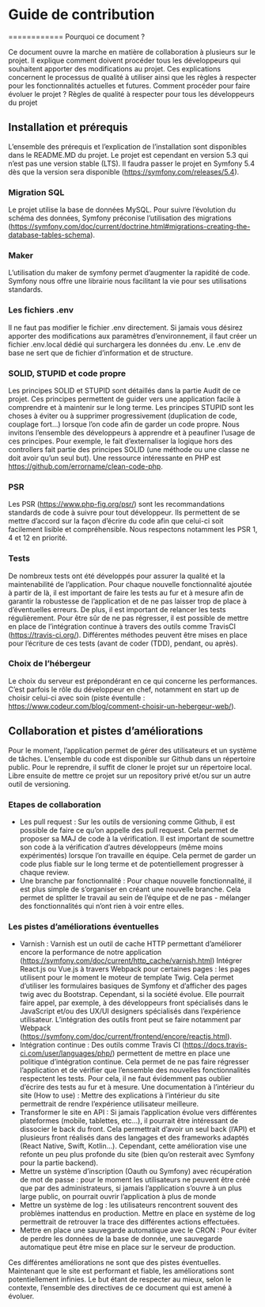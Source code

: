 # Guide de contribution
============
Pourquoi ce document ?

Ce document ouvre la marche en matière de collaboration à plusieurs sur le projet. Il explique comment doivent procéder tous les développeurs qui souhaitent apporter des modifications au projet. Ces explications concernent le processus de qualité à utiliser ainsi que les règles à respecter pour les fonctionnalités actuelles et futures. 
Comment procéder pour faire évoluer le projet ? Règles de qualité à respecter pour tous les développeurs du projet

## Installation et prérequis
L’ensemble des prérequis et l’explication de l’installation sont disponibles dans le README.MD du projet. Le projet est cependant en version 5.3 qui n’est pas une version stable (LTS). Il faudra passer le projet en Symfony 5.4 dès que la version sera disponible (https://symfony.com/releases/5.4). 

### Migration SQL
Le projet utilise la base de données MySQL. Pour suivre l’évolution du schéma des données, Symfony préconise l’utilisation des migrations (https://symfony.com/doc/current/doctrine.html#migrations-creating-the-database-tables-schema).

### Maker
L’utilisation du maker de symfony permet d’augmenter la rapidité de code. Symfony nous offre une librairie nous facilitant la vie pour ses utilisations standards.

### Les fichiers .env
Il ne faut pas modifier le fichier .env directement. Si jamais vous désirez apporter des modifications aux paramètres d’environnement, il faut créer un fichier .env.local dédié qui surchargera les données du .env. Le .env de base ne sert que de fichier d’information et de structure.

### SOLID, STUPID et code propre
Les principes SOLID et STUPID sont détaillés dans la partie Audit de ce projet. Ces principes permettent de guider vers une application facile à comprendre et à maintenir sur le long terme. Les principes STUPID sont les choses à éviter ou à supprimer progressivement (duplication de code, couplage fort…) lorsque l’on code afin de garder un code propre. Nous invitons l’ensemble des développeurs à apprendre et à peaufiner l’usage de ces principes. Pour exemple, le fait d’externaliser la logique hors des controllers fait partie des principes SOLID (une méthode ou une classe ne doit avoir qu’un seul but). Une ressource intéressante en PHP est https://github.com/errorname/clean-code-php.

### PSR
Les PSR (https://www.php-fig.org/psr/) sont les recommandations standards de code à suivre pour tout développeur. Ils permettent de se mettre d’accord sur la façon d’écrire du code afin que celui-ci soit facilement lisible et compréhensible. Nous respectons notamment les PSR 1, 4 et 12 en priorité.

### Tests
De nombreux tests ont été développés pour assurer la qualité et la maintenabilité de l’application. Pour chaque nouvelle fonctionnalité ajoutée à partir de là, il est important de faire les tests au fur et à mesure afin de garantir la robustesse de l’application et de ne pas laisser trop de place à d’éventuelles erreurs. De plus, il est important de relancer les tests régulièrement. Pour être sûr de ne pas régresser, il est possible de mettre en place de l’intégration continue à travers des outils comme TravisCI (https://travis-ci.org/). Différentes méthodes peuvent être mises en place pour l’écriture de ces tests (avant de coder (TDD), pendant, ou après).

### Choix de l’hébergeur 
Le choix du serveur est prépondérant en ce qui concerne les performances. C’est parfois le rôle du développeur en chef, notamment en start up de choisir celui-ci avec soin (piste éventulle : https://www.codeur.com/blog/comment-choisir-un-hebergeur-web/). 

## Collaboration et pistes d’améliorations

Pour le moment, l’application permet de gérer des utilisateurs et un système de tâches. L’ensemble du code est disponible sur Github dans un répertoire public. Pour le reprendre, il suffit de cloner le projet sur un répertoire local. Libre ensuite de mettre ce projet sur un repository privé et/ou sur un autre outil de versioning. 

### Etapes de collaboration
- Les pull request : Sur les outils de versioning comme Github, il est possible de faire ce qu’on appelle des pull request. Cela permet de proposer sa MAJ de code à la vérification. Il est important de soumettre son code à la vérification d’autres développeurs (même moins expérimentés) lorsque l’on travaille en équipe. Cela permet de garder un code plus fiable sur le long terme et de potentiellement progresser à chaque review.
- Une branche par fonctionnalité : Pour chaque nouvelle fonctionnalité, il est plus simple de s’organiser en créant une nouvelle branche. Cela permet de splitter le travail au sein de l’équipe et de ne pas - mélanger des fonctionnalités qui n’ont rien à voir entre elles.

### Les pistes d’améliorations éventuelles
- Varnish : Varnish est un outil de cache HTTP permettant d’améliorer encore la performance de notre application (https://symfony.com/doc/current/http_cache/varnish.html)
Intégrer React.js ou Vue.js à travers Webpack pour certaines pages : les pages utilisent pour le moment le moteur de template Twig. Cela permet d’utiliser les formulaires basiques de Symfony et d’afficher des pages twig avec du Bootstrap. Cependant, si la société évolue. Elle pourrait faire appel, par exemple, à des développeurs front spécialisés dans le JavaScript et/ou des UX/UI designers spécialisés dans l’expérience utilisateur. L’intégration des outils front peut se faire notamment par Webpack (https://symfony.com/doc/current/frontend/encore/reactjs.html).
- Intégration continue : Des outils comme Travis CI (https://docs.travis-ci.com/user/languages/php/) permettent de mettre en place une politique d’intégration continue. Cela permet de ne pas faire régresser l’application et de vérifier que l’ensemble des nouvelles fonctionnalités respectent les tests. Pour cela, il ne faut évidemment pas oublier d’écrire des tests au fur et à mesure.
Une documentation à l’intérieur du site (How to use) : Mettre des explications à l’intérieur du site permettrait de rendre l’expérience utilisateur meilleure.
- Transformer le site en API : Si jamais l’application évolue vers différentes plateformes (mobile, tablettes, etc...), il pourrait être intéressant de dissocier le back du front. Cela permettrait d’avoir un seul back (l’API) et plusieurs front réalisés dans des langages et des frameworks adaptés (React Native, Swift, Kotlin…). Cependant, cette amélioration vise une refonte un peu plus profonde du site (bien qu’on resterait avec Symfony pour la partie backend).
- Mettre un système d’inscription (Oauth ou Symfony) avec récupération de mot de passe : pour le moment les utilisateurs ne peuvent être créé que par des administrateurs, si jamais l’application s’ouvre à un plus large public, on pourrait ouvrir l’application à plus de monde
- Mettre un système de log : les utilisateurs rencontrent souvent des problèmes inattendus en production. Mettre en place en système de log permettrait de retrouver la trace des différentes actions effectuées.
- Mettre en place une sauvegarde automatique avec le CRON : Pour éviter de perdre les données de la base de donnée, une sauvegarde automatique peut être mise en place sur le serveur de production.

Ces différentes améliorations ne sont que des pistes éventuelles. Maintenant que le site est performant et fiable, les améliorations sont potentiellement infinies. Le but étant de respecter au mieux, selon le contexte, l’ensemble des directives de ce document qui est amené à évoluer.
